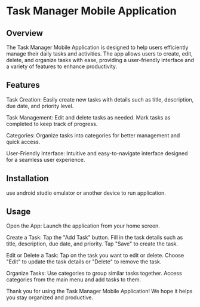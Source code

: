 # Task Manager Mobile Application

## Overview
The Task Manager Mobile Application is designed to help users efficiently manage their daily tasks and activities. The app allows users to create, edit, delete, and organize tasks with ease, providing a user-friendly interface and a variety of features to enhance productivity.

## Features
Task Creation: Easily create new tasks with details such as title, description, due date, and priority level.

Task Management: Edit and delete tasks as needed. Mark tasks as completed to keep track of progress.

Categories: Organize tasks into categories for better management and quick access.

User-Friendly Interface: Intuitive and easy-to-navigate interface designed for a seamless user experience.

## Installation
use android studio emulator or another device to run application.

## Usage
Open the App:
Launch the application from your home screen.

Create a Task:
Tap the "Add Task" button.
Fill in the task details such as title, description, due date, and priority.
Tap "Save" to create the task.

Edit or Delete a Task:
Tap on the task you want to edit or delete.
Choose "Edit" to update the task details or "Delete" to remove the task.

Organize Tasks:
Use categories to group similar tasks together.
Access categories from the main menu and add tasks to them.

Thank you for using the Task Manager Mobile Application! We hope it helps you stay organized and productive.
